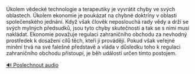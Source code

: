 
Úkolem vědecké technologie a terapeutiky je vyvrátit chyby ve svých oblastech. Úkolem ekonomie je poukázat na chybné doktríny v oblasti společenského jednání. Když však člověk neposlouchá rady vědy a drží se svých mylných předsudků, jsou tyto chyby skutečností a tak se s nimi musí nakládat. Ekonomie považuje regulaci zahraničního obchodu za nevhodný prostředek k dosažení cílů těch, kteří ji provádějí. Pokud však veřejné mínění trvá na své falešné představě a vláda v důsledku toho k regulaci zahraničního obchodu přistoupí, je běh událostí určen tímto postojem.

[🔊 Poslechnout audio](/data/7-paragraphs/audio/chapter_26/para_003-kolem-vdeck-technologie-a-terapeutiky-je-vyvrt.mp3)
